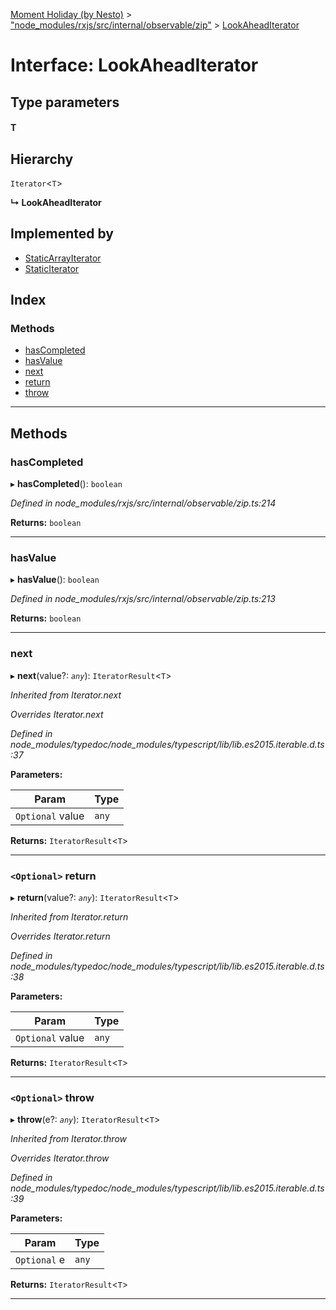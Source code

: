 [Moment Holiday (by Nesto)](../README.md) > ["node_modules/rxjs/src/internal/observable/zip"](../modules/_node_modules_rxjs_src_internal_observable_zip_.md) > [LookAheadIterator](../interfaces/_node_modules_rxjs_src_internal_observable_zip_.lookaheaditerator.md)

# Interface: LookAheadIterator

## Type parameters
#### T 
## Hierarchy

 `Iterator`<`T`>

**↳ LookAheadIterator**

## Implemented by

* [StaticArrayIterator](../classes/_node_modules_rxjs_src_internal_observable_zip_.staticarrayiterator.md)
* [StaticIterator](../classes/_node_modules_rxjs_src_internal_observable_zip_.staticiterator.md)

## Index

### Methods

* [hasCompleted](_node_modules_rxjs_src_internal_observable_zip_.lookaheaditerator.md#hascompleted)
* [hasValue](_node_modules_rxjs_src_internal_observable_zip_.lookaheaditerator.md#hasvalue)
* [next](_node_modules_rxjs_src_internal_observable_zip_.lookaheaditerator.md#next)
* [return](_node_modules_rxjs_src_internal_observable_zip_.lookaheaditerator.md#return)
* [throw](_node_modules_rxjs_src_internal_observable_zip_.lookaheaditerator.md#throw)

---

## Methods

<a id="hascompleted"></a>

###  hasCompleted

▸ **hasCompleted**(): `boolean`

*Defined in node_modules/rxjs/src/internal/observable/zip.ts:214*

**Returns:** `boolean`

___
<a id="hasvalue"></a>

###  hasValue

▸ **hasValue**(): `boolean`

*Defined in node_modules/rxjs/src/internal/observable/zip.ts:213*

**Returns:** `boolean`

___
<a id="next"></a>

###  next

▸ **next**(value?: *`any`*): `IteratorResult`<`T`>

*Inherited from Iterator.next*

*Overrides Iterator.next*

*Defined in node_modules/typedoc/node_modules/typescript/lib/lib.es2015.iterable.d.ts:37*

**Parameters:**

| Param | Type |
| ------ | ------ |
| `Optional` value | `any` |

**Returns:** `IteratorResult`<`T`>

___
<a id="return"></a>

### `<Optional>` return

▸ **return**(value?: *`any`*): `IteratorResult`<`T`>

*Inherited from Iterator.return*

*Overrides Iterator.return*

*Defined in node_modules/typedoc/node_modules/typescript/lib/lib.es2015.iterable.d.ts:38*

**Parameters:**

| Param | Type |
| ------ | ------ |
| `Optional` value | `any` |

**Returns:** `IteratorResult`<`T`>

___
<a id="throw"></a>

### `<Optional>` throw

▸ **throw**(e?: *`any`*): `IteratorResult`<`T`>

*Inherited from Iterator.throw*

*Overrides Iterator.throw*

*Defined in node_modules/typedoc/node_modules/typescript/lib/lib.es2015.iterable.d.ts:39*

**Parameters:**

| Param | Type |
| ------ | ------ |
| `Optional` e | `any` |

**Returns:** `IteratorResult`<`T`>

___

